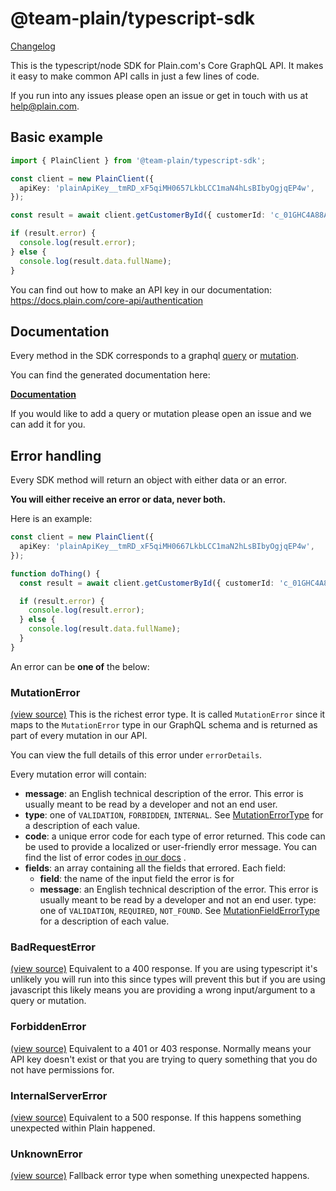 # @team-plain/typescript-sdk

[Changelog]('./CHANGELOG.md')

This is the typescript/node SDK for Plain.com's Core GraphQL API. It makes it easy to make common API calls in just a few lines of code.

If you run into any issues please open an issue or get in touch with us at help@plain.com.

## Basic example

```ts
import { PlainClient } from '@team-plain/typescript-sdk';

const client = new PlainClient({
  apiKey: 'plainApiKey__tmRD_xF5qiMH0657LkbLCC1maN4hLsBIbyOgjqEP4w',
});

const result = await client.getCustomerById({ customerId: 'c_01GHC4A88A9D49Q30AAWR3BN7P' });

if (result.error) {
  console.log(result.error);
} else {
  console.log(result.data.fullName);
}
```

You can find out how to make an API key in our documentation: https://docs.plain.com/core-api/authentication

## Documentation

Every method in the SDK corresponds to a graphql [query](./src/graphql/queries/) or [mutation](./src/graphql/mutations/).

You can find the generated documentation here:

**[Documentation](https://plain-typescript-sdk-docs.vercel.app/classes/PlainClient.html)**

If you would like to add a query or mutation please open an issue and we can add it for you.

## Error handling

Every SDK method will return an object with either data or an error.

**You will either receive an error or data, never both.**

Here is an example:

```ts
const client = new PlainClient({
  apiKey: 'plainApiKey__tmRD_xF5qiMH0667LkbLCC1maN2hLsBIbyOgjqEP4w',
});

function doThing() {
  const result = await client.getCustomerById({ customerId: 'c_01GHC4A88A9D49Q30AAWR3BN7P' });

  if (result.error) {
    console.log(result.error);
  } else {
    console.log(result.data.fullName);
  }
}
```

An error can be **one of** the below:

### MutationError

[(view source)](./src/error.ts)
This is the richest error type. It is called `MutationError` since it maps to the `MutationError` type in our GraphQL schema and is returned as part of every mutation in our API.

You can view the full details of this error under `errorDetails`.

Every mutation error will contain:

- **message**: an English technical description of the error. This error is usually meant to be read by a developer and not an end user.
- **type**: one of `VALIDATION`, `FORBIDDEN`, `INTERNAL`. See [MutationErrorType](https://docs.plain.com/core-api/reference/enums/mutation-error-type) for a description of each value.
- **code**: a unique error code for each type of error returned. This code can be used to provide a localized or user-friendly error message. You can find the list of error codes [in our docs](https://docs.plain.com/error-codes) .
- **fields**: an array containing all the fields that errored. Each field:
  - **field**: the name of the input field the error is for
  - **message**: an English technical description of the error. This error is usually meant to be read by a developer and not an end user.
    type: one of `VALIDATION`, `REQUIRED`, `NOT_FOUND`. See [MutationFieldErrorType](https://docs.plain.com/core-api/reference/enums/mutation-field-error-type) for a description of each value.

### BadRequestError

[(view source)](./src/error.ts)
Equivalent to a 400 response. If you are using typescript it's unlikely you will run into this since types will prevent this but if you are using javascript this likely means you are providing a wrong input/argument to a query or mutation.

### ForbiddenError

[(view source)](./src/error.ts)
Equivalent to a 401 or 403 response. Normally means your API key doesn't exist or that you are trying to query something that you do not have permissions for.

### InternalServerError

[(view source)](./src/error.ts)
Equivalent to a 500 response. If this happens something unexpected within Plain happened.

### UnknownError

[(view source)](./src/error.ts)
Fallback error type when something unexpected happens.

